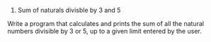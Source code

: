1. Sum of naturals divisble by 3 and 5

Write a program that calculates and prints the sum of all the natural numbers divisible by 3 or 5, up to a given limit entered by the user.
